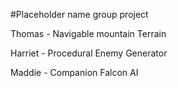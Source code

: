 #Placeholder name group project

Thomas - Navigable mountain Terrain

Harriet - Procedural Enemy Generator

Maddie - Companion Falcon AI
